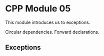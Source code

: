 # CPP Module 05

This module introduces us to exceptions.

Circular dependencies.
Forward declarations.

## Exceptions